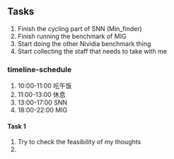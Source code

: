 ## Tasks
1. Finish the cycling part of SNN (Min_finder)
2. Finish running the benchmark of MIG
3. Start doing the other Nividia benchmark thing
4. Start collecting the staff that needs to take with me

### timeline-schedule
1. 10:00-11:00 吃午饭
2. 11:00-13:00 休息
3. 13:00-17:00 SNN
4. 18:00-22:00 MIG

#### Task 1
1. Try to check the feasibility of my thoughts
2. 
